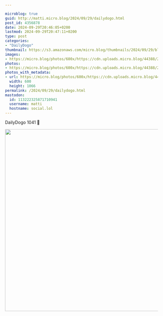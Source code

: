 ```yaml
---

microblog: true
guid: http://matti.micro.blog/2024/09/29/dailydogo.html
post_id: 4356878
date: 2024-09-29T20:46:05+0200
lastmod: 2024-09-29T20:47:11+0200
type: post
categories:
- "DailyDogo"
thumbnail: https://s3.amazonaws.com/micro.blog/thumbnails/2024/09/29/blog.martin-haehnel.de/ae31163042d45e1169f35fc3a09cd0db.png
images:
- https://micro.blog/photos/600x/https://cdn.uploads.micro.blog/44388/2024/9ff4d2ebbf5f4d1f93267b22a7e715fb.jpg
photos:
- https://micro.blog/photos/600x/https://cdn.uploads.micro.blog/44388/2024/9ff4d2ebbf5f4d1f93267b22a7e715fb.jpg
photos_with_metadata:
- url: https://micro.blog/photos/600x/https://cdn.uploads.micro.blog/44388/2024/9ff4d2ebbf5f4d1f93267b22a7e715fb.jpg
  width: 600
  height: 1066
permalink: /2024/09/29/dailydogo.html
mastodon:
  id: 113222325871710941
  username: matti
  hostname: social.lol
---
```

DailyDogo 1041 🐶

<img src="https://micro.blog/photos/600x/https://blog.martin-haehnel.de/uploads/2024/9ff4d2ebbf5f4d1f93267b22a7e715fb.jpg" width="600" alt="" />
